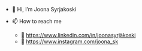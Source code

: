 - 👋 Hi, I’m Joona Syrjakoski

- 📫 How to reach me 
  - 👤 https://www.linkedin.com/in/joonasyrjäkoski
  - 📸 https://www.instagram.com/joona_sk
 


<!---
joonasyrjakoski/joonasyrjakoski is a ✨ special ✨ repository because its `README.md` (this file) appears on your GitHub profile.
You can click the Preview link to take a look at your changes.
--->
